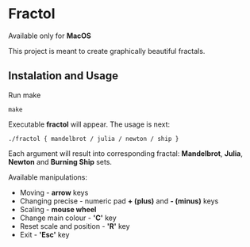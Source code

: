 # Fractol

Available only for **MacOS**

This project is meant to create graphically beautiful fractals.

## Instalation and Usage

Run make

```
make
```

Executable **fractol** will appear. The usage is next:

```
./fractol { mandelbrot / julia / newton / ship }
```

Each argument will result into corresponding fractal: **Mandelbrot**, **Julia**, **Newton** and **Burning Ship** sets.

Available manipulations:

* Moving - **arrow** keys
* Changing precise - numeric pad **+ (plus)** and **- (minus)** keys
* Scaling - **mouse wheel**
* Change main colour - **'C'** key
* Reset scale and position - **'R'** key
* Exit - **'Esc'** key
